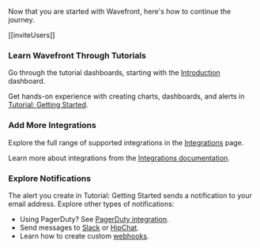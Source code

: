 <div class="container-fluid">
<div class="row">
<p class="lead">Now that you are started with Wavefront, here's how to continue the journey.</p>
</div>

[[inviteUsers]]

### Learn Wavefront Through Tutorials

Go through the tutorial dashboards, starting with the [Introduction](/dashboard/tutorial-intro) dashboard.

Get hands-on experience with creating charts, dashboards, and alerts in [Tutorial: Getting Started](https://docs.wavefront.com/tutorial_getting_started.html).

### Add More Integrations

Explore the full range of supported integrations in the [Integrations](/integrations) page. 

Learn more about integrations from the [Integrations documentation](https://docs.wavefront.com/integrations.html).

### Explore Notifications

The alert you create in Tutorial: Getting Started sends a notification to your email address. Explore other types of notifications:

- Using PagerDuty? See [PagerDuty integration](/integration/pagerduty).
- Send messages to [Slack](/integration/slack) or [HipChat](/integration/hipchat).
- Learn how to create custom [webhooks](https://docs.wavefront.com/integrations_alert_notification.html).
</div>

